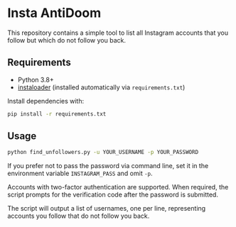 # Insta AntiDoom

This repository contains a simple tool to list all Instagram accounts that you follow but which do not follow you back.

## Requirements
- Python 3.8+
- [instaloader](https://instaloader.github.io/) (installed automatically via `requirements.txt`)

Install dependencies with:

```bash
pip install -r requirements.txt
```

## Usage

```bash
python find_unfollowers.py -u YOUR_USERNAME -p YOUR_PASSWORD
```

If you prefer not to pass the password via command line, set it in the environment variable `INSTAGRAM_PASS` and omit `-p`.

Accounts with two-factor authentication are supported. When required, the script prompts for the verification code after the password is submitted.

The script will output a list of usernames, one per line, representing accounts you follow that do not follow you back.
